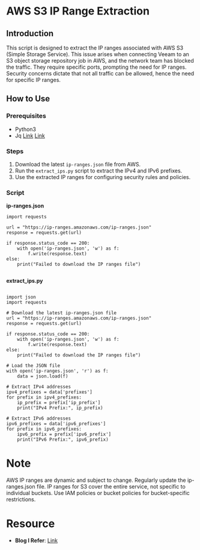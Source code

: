 # AWS S3 IP Range Extraction

## Introduction

This script is designed to extract the IP ranges associated with AWS S3 (Simple Storage Service). This issue arises when connecting Veeam to an S3 object storage repository job in AWS, and the network team has blocked the traffic. They require specific ports, prompting the need for IP ranges. Security concerns dictate that not all traffic can be allowed, hence the need for specific IP ranges.

## How to Use

### Prerequisites
- Python3
- Jq   [Link](https://www.scaler.com/topics/linux-jq/)
       [Link](https://github.com/jqlang/jq/releases/tag/jq-1.6)

### Steps
1. Download the latest `ip-ranges.json` file from AWS.
2. Run the `extract_ips.py` script to extract the IPv4 and IPv6 prefixes.
3. Use the extracted IP ranges for configuring security rules and policies.

### Script

**ip-ranges.json**

```
import requests

url = "https://ip-ranges.amazonaws.com/ip-ranges.json"
response = requests.get(url)

if response.status_code == 200:
    with open('ip-ranges.json', 'w') as f:
        f.write(response.text)
else:
    print("Failed to download the IP ranges file")


```

**extract_ips.py**

```

import json
import requests

# Download the latest ip-ranges.json file
url = "https://ip-ranges.amazonaws.com/ip-ranges.json"
response = requests.get(url)

if response.status_code == 200:
    with open('ip-ranges.json', 'w') as f:
        f.write(response.text)
else:
    print("Failed to download the IP ranges file")

# Load the JSON file
with open('ip-ranges.json', 'r') as f:
    data = json.load(f)

# Extract IPv4 addresses
ipv4_prefixes = data['prefixes']
for prefix in ipv4_prefixes:
    ip_prefix = prefix['ip_prefix']
    print("IPv4 Prefix:", ip_prefix)

# Extract IPv6 addresses
ipv6_prefixes = data['ipv6_prefixes']
for prefix in ipv6_prefixes:
    ipv6_prefix = prefix['ipv6_prefix']
    print("IPv6 Prefix:", ipv6_prefix)

```
# Note
AWS IP ranges are dynamic and subject to change. Regularly update the ip-ranges.json file.
IP ranges for S3 cover the entire service, not specific to individual buckets. Use IAM policies or bucket policies for bucket-specific restrictions.

# Resource

- **Blog I Refer**: [Link](https://docs.aws.amazon.com/vpc/latest/userguide/aws-ip-ranges.html)
